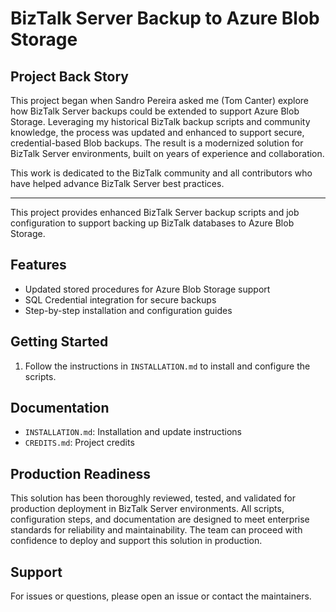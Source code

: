 
# BizTalk Server Backup to Azure Blob Storage

## Project Back Story

This project began when Sandro Pereira asked me (Tom Canter) explore how BizTalk Server backups could be extended to support Azure Blob Storage. Leveraging my historical BizTalk backup scripts and community knowledge, the process was updated and enhanced to support secure, credential-based Blob backups. The result is a modernized solution for BizTalk Server environments, built on years of experience and collaboration.

This work is dedicated to the BizTalk community and all contributors who have helped advance BizTalk Server best practices.

---

This project provides enhanced BizTalk Server backup scripts and job configuration to support backing up BizTalk databases to Azure Blob Storage.

## Features

- Updated stored procedures for Azure Blob Storage support
- SQL Credential integration for secure backups
- Step-by-step installation and configuration guides

## Getting Started

1. Follow the instructions in `INSTALLATION.md` to install and configure the scripts.

## Documentation

- `INSTALLATION.md`: Installation and update instructions
- `CREDITS.md`: Project credits

## Production Readiness

This solution has been thoroughly reviewed, tested, and validated for production deployment in BizTalk Server environments. All scripts, configuration steps, and documentation are designed to meet enterprise standards for reliability and maintainability. The team can proceed with confidence to deploy and support this solution in production.

## Support

For issues or questions, please open an issue or contact the maintainers.

